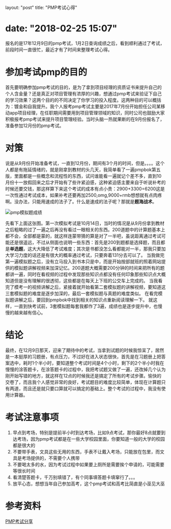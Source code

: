 layout: "post" title: "PMP考试心得"

# date: "2018-02-25 15:07"

报名的是17年12月9日的pmp考试，1月2日查询成绩之后，看到顺利通过了考试，前段时间一直很忙，最近才有了时间来整理考试心得。 <!-- more -->

# 参加考试pmp的目的

首先要明确参加pmp考试的目的，是为了拿到项目经理的资质证书来提升自己的个人含金量？还是真正对项目管理有浓厚的兴趣，想通过pmp考试来验证下自己的学习效果？这两个目的的不同决定了你学习的投入程度。这两种目的可以概括为：镀金和自我提升。我个人报考pmp考试主要是2017年7月份开始担任公司某移动app项目经理，在任职期间需要用到项目管理领域的知识，同时公司也鼓励大家积极报考pmp考试来提升项目管理经验。当时头脑一热就果断的在9月份报名了，准备参加12月份的pmp考试。

# 对策

说是从9月份开始准备考试，一直到12月份，期间有3个月的时间，但是。。。。这个人都是有拖延情绪的，就是刚拿到教材的头几天，我简单看了一遍pmpbok第五版，里面都是一些概念和流程性的东西，试问谁能看一遍就记个差不多，直到10月份十一放假回来之后才开始有了些许紧迫感，这种紧迫感主要来自于听说补考的时候还要交钱，那这样算下来这个考试的成本有点小贵：2900+3300=6200这是一次性通过考试成本，如果补考还要再加2500,omg,9000+rmb想想就有点肉疼啊。没办法，只能用速成的法子了。什么是速成的法子呢？那就是**题海战术**。

![pmp模拟题成绩](/images/2018/02/pmp模拟题成绩.png)

先看下上面这张图。第一次模拟考试是10月14日，当时的情况是从9月份拿到教材之后粗略的过了一遍之后再没有看过一眼相关的东西。200道题中的计算题基本上都不会，全部都是蒙的，就这样连蒙带猜的算是对了一半吧，虽说距离通过考试可能还是很遥远，不过从侧面也说明一些东西：首先是200到题都是选择题，而且都是**单选题**，这大大降低了考试难度；其次是书都没怎么看都能对一半，那我只要加大学习力度的话还是有很大的概率通过考试，只要奔着131分去可以了。 当我做完第一遍模拟题之后，没有立马投入到书本只是中，而是开始按部就班的照着网站提供的模拟题讲解视频来加深记忆。200道题大概需要200分钟的时间来把所有的题都讲一遍，同时在看视频的过程中发现那些知识点都没有任何印象那些知识点大概知道但是没有理解的很透彻，这些都是在每天上下班的公交车上完成的。 当我看完了模考一的视频讲解之后，紧接着就开始看第二套模拟题的讲解视频，要知道这三套模拟题的难度是逐步加深的，最后一套模拟题与真题的难度类似。 在看完模拟题讲解之后，要回到pmpbok中找到相关的知识点重新阅读理解一下。 就这样，一直到快考试前，3套模拟题每套我都作了3遍，成绩也是逐步提升中，也慢慢的越来越有信心。

# 结论

最终，在12月9日那天，迎来了期待中的考试，当拿到试题的时候我惊呆了，居然是一本挺厚的习题册，有点压力，不过好在进入状态很快，首先是在习题册上把答案选中，耗时1个半小时，要知道整个考试时间是4个小时，剩下的2个半小时我在慢慢的涂答题卡，在涂答题卡的过程中，我把考试题又做了一遍，还改掉几个认为刚开始写错的地方，就这样在12点的时候我还是搞定了所有的考试步骤。愉快的交卷了，而且我个人感觉非常的良好，考试题目的难度比较简单，体现在计算题只有两道，而且还是就只要口算就可以搞定的基础上。整个考试的过程中，我没有使用计算器。

# 考试注意事项

1. 早点到考场，特别是提前半小时到达考场，比如9点考试，那你最好8点就要到达考场，因为pmp考试都是在一些大学校园里面，你要知道一般的大学的校园都是很大的
2. 不要带手表，文具这些无用的东西，手表不让戴入考场，只能放在包里，而文具是考场提供的，不需要个人携带
3. 不要喝太多的水，因为考试过程中如果要上厕所是需要挨个申请的，可能需要等很长时间
4. 看清楚答题卡，千万别填错了，有个同事填答题卡填窜行了。。。
5. 放平心态，想想当年自己参加高考，这个pmp考试和高考比简直是小巫见大巫

# 参考资料

[PMP考试分享](https://www.zhihu.com/question/19882243)
